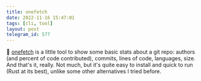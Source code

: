 ```yaml
---
title: onefetch
date: 2022-11-16 15:47:01
tags: [cli, tool]
layout: post
telegram_id: 577
---
```


🔧 [onefetch](https://github.com/o2sh/onefetch) is a little tool to show some basic stats about a git repo: authors (and percent of code contributed), commits, lines of code, languages, size. And that's it, really. Not much, but it's quite easy to install and quick to run (Rust at its best), unlike some other alternatives I tried before.
